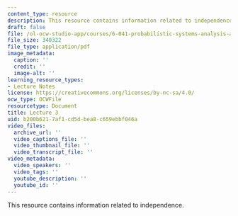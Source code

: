 ```yaml
---
content_type: resource
description: This resource contains information related to independence.
draft: false
file: /ol-ocw-studio-app/courses/6-041-probabilistic-systems-analysis-and-applied-probability-fall-2010/b200b6217af1cd5dbea8c659ebbf046a_MIT6_041F10_L03.pdf
file_size: 340322
file_type: application/pdf
image_metadata:
  caption: ''
  credit: ''
  image-alt: ''
learning_resource_types:
- Lecture Notes
license: https://creativecommons.org/licenses/by-nc-sa/4.0/
ocw_type: OCWFile
resourcetype: Document
title: Lecture 3
uid: b200b621-7af1-cd5d-bea8-c659ebbf046a
video_files:
  archive_url: ''
  video_captions_file: ''
  video_thumbnail_file: ''
  video_transcript_file: ''
video_metadata:
  video_speakers: ''
  video_tags: ''
  youtube_description: ''
  youtube_id: ''
---
```

This resource contains information related to independence.